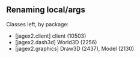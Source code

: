 ## Renaming local/args

Classes left, by package:
- [jagex2.client] client (10503)
- [jagex2.dash3d] World3D (2256)
- [jagex2.graphics] Draw3D (2437), Model (2130)

